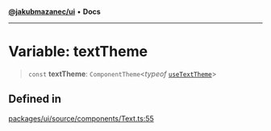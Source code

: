 [**@jakubmazanec/ui**](../README.md) • **Docs**

---

# Variable: textTheme

> `const` **textTheme**: `ComponentTheme`\<_typeof_ [`useTextTheme`](../functions/useTextTheme.md)\>

## Defined in

[packages/ui/source/components/Text.ts:55](https://github.com/jakubmazanec/tools/blob/2afd81e4680434017b6f838733fd5ccd928cec42/packages/ui/source/components/Text.ts#L55)
